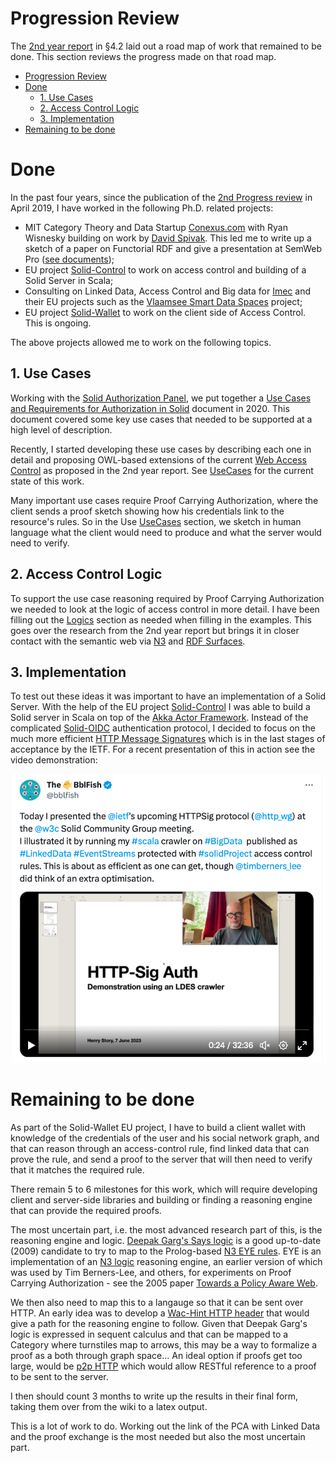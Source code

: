 # Progression Review

The [2nd year report](https://co-operating.systems/2019/04/01/) in §4.2 laid out a road map of work that remained to be done. This section reviews the progress made on that road map. 

- [Progression Review](#progression-review)
- [Done](#done)
  - [1. Use Cases](#1-use-cases)
  - [2. Access Control Logic](#2-access-control-logic)
  - [3. Implementation](#3-implementation)
- [Remaining to be done](#remaining-to-be-done)

# Done

In the past four years, since the publication of the [2nd Progress review](https://co-operating.systems/2019/04/01/) in April 2019, I have worked in the following Ph.D. related projects:

* MIT Category Theory and Data Startup [Conexus.com](https://conexus.com/) with Ryan Wisnesky building on work by [David Spivak](https://math.mit.edu/~dspivak/). This led me to write up a sketch of a paper on Functorial RDF and give a presentation at SemWeb Pro ([see documents](https://co-operating.systems/2020/11/));
* EU project [Solid-Control](https://nlnet.nl/project/SolidControl/) to work on access control and building of a Solid Server in Scala;
* Consulting on Linked Data, Access Control and Big data for [Imec](https://en.wikipedia.org/wiki/IMEC) and their EU projects such as the [Vlaamsee Smart Data Spaces](https://www.vlaanderen.be/digitaal-vlaanderen/onze-oplossingen/vlaamse-smart-data-space) project;
* EU project [Solid-Wallet](https://nlnet.nl/project/SolidWallet/) to work on the client side of Access Control. This is ongoing.

The above projects allowed me to work on the following topics.

## 1. Use Cases

Working with the [Solid Authorization Panel](https://github.com/solid/authorization-panel), we put together a [Use Cases and Requirements for Authorization in Solid](https://solid.github.io/authorization-panel/authorization-ucr/) document in 2020.  This document covered some key use cases that needed to be supported at a high level of description.

Recently, I started developing these use cases by describing each one in detail and proposing OWL-based extensions of the current [Web Access Control](https://solidproject.org/TR/wac) as proposed in the 2nd year report. See [UseCases](UseCases/README.md) for the current state of this work.

Many important use cases require Proof Carrying Authorization, where the client sends a proof sketch showing how his credentials link to the resource's rules.
So in the Use [UseCases](UsesCases/README.md) section, we sketch in human language what the client would need to produce and what the server would need to verify.

## 2. Access Control Logic

To support the use case reasoning required by Proof Carrying Authorization we needed to look at the logic of access control in more detail. I have been filling out the [Logics](Logic/) section as needed when filling in the examples. 
This goes over the research from the 2nd year report but brings it in closer contact with the semantic web via [N3](https://github.com/w3c/N3/) and [RDF Surfaces](https://github.com/w3c-cg/rdfsurfaces/).

## 3. Implementation

To test out these ideas it was important to have an implementation of a Solid Server. With the help of the EU project [Solid-Control](https://github.com/co-operating-systems/solid-control) I was able to build a Solid server in Scala on top of the [Akka Actor Framework](https://akka.io/). Instead of the complicated [Solid-OIDC](https://solidproject.org/TR/oidc) authentication protocol, I decided to focus on the much more efficient [HTTP Message Signatures](https://datatracker.ietf.org/doc/draft-ietf-httpbis-message-signatures/) which is in the last stages of acceptance by the IETF. For a recent presentation of this in action see the video demonstration:

[![HttpSig demo for big data 2023-06-08](https://github.com/co-operating-systems/solid-control/blob/main/milestones/W2/Tweet-2023-06-08.png?raw=true)](https://twitter.com/bblfish/status/1666547828506742788)

# Remaining to be done


As part of the Solid-Wallet EU project, I have to build a client wallet with knowledge of the credentials of the user and his social network graph, and that can reason through an access-control rule, find linked data that can prove the rule, and send a proof to the server that will then need to verify that it matches the required rule. 

There remain 5 to 6 milestones for this work, which will require developing client and server-side libraries and building or finding a reasoning engine that can provide the required proofs.

The most uncertain part, i.e. the most advanced research part of this, is the reasoning engine and logic. [Deepak Garg's Says logic](Logic/Says.md#deepak-gargs-2009-bl-logic) is a good up-to-date (2009) candidate to try to map to the Prolog-based [N3 EYE rules](https://eyereasoner.github.io/eye/#eye-reasoning). 
EYE is an implementation of an [N3 logic](https://github.com/w3c/n3) reasoning engine, an earlier version of which was used by Tim Berners-Lee, and others, for experiments on Proof Carrying Authorization - see the 2005 paper [Towards a Policy Aware Web](https://www.researchgate.net/profile/James-Hendler/publication/228415906_W9_The_Semantic_Web_and_Policy_Workshop_SWPW/links/0deec527a72c5a0968000000/W9-The-Semantic-Web-and-Policy-Workshop-SWPW.pdf#page=111).

We then also need to map this to a langauge so that it can be sent over HTTP. An early idea was to develop a [Wac-Hint HTTP header](https://github.com/co-operating-systems/Reactive-SoLiD/blob/master/src/main/scala/run/cosy/http/auth/Auth.md#creating-a-new-header-wac-hint) that would give a path for the reasoning engine to follow. Given that Deepak Garg's logic is expressed in sequent calculus and that can be mapped to a Category where turnstiles map to arrows, this may be a way to formalize a proof as a both through graph space... An ideal option if proofs get too large, would be [p2p HTTP](https://github.com/w3c/architecture/issues/14) which would allow RESTful reference to a proof to be sent to the server.

I then should count 3 months to write up the results in their final form, taking them over from the wiki to a latex output.

This is a lot of work to do. Working out the link of the PCA with Linked Data and the proof exchange is the most needed but also the most uncertain part.










